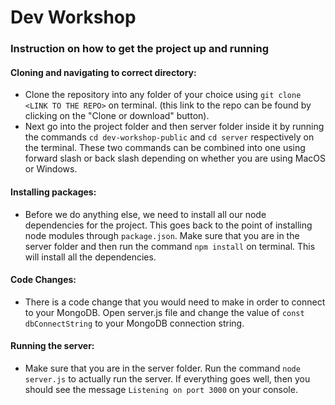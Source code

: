# Dev Workshop

### Instruction on how to get the project up and running

#### Cloning and navigating to correct directory:

* Clone the repository into any folder of your choice using ```git clone <LINK TO THE REPO>``` on terminal. (this link to the repo can be found by clicking on the "Clone or download" button).
* Next go into the project folder and then server folder inside it by running the commands ```cd dev-workshop-public``` and ```cd server``` respectively on the terminal. These two commands can be combined into one using forward slash or back slash depending on whether you are using MacOS or Windows.

#### Installing packages:

* Before we do anything else, we need to install all our node dependencies for the project. This goes back to the point of installing node modules through ```package.json```. Make sure that you are in the server folder and then run the command ```npm install``` on terminal. This will install all the dependencies.

#### Code Changes:
* There is a code change that you would need to make in order to connect to your MongoDB. Open server.js file and change the value of ```const dbConnectString``` to your MongoDB connection string.

#### Running the server:

* Make sure that you are in the server folder. Run the command ```node server.js``` to actually run the server. If everything goes well, then you should see the message ```Listening on port 3000``` on your console.

